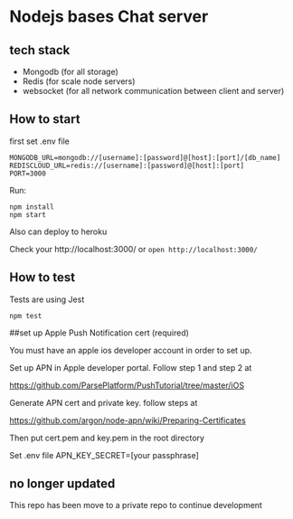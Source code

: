 # Nodejs bases Chat server

## tech stack
* Mongodb (for all storage)
* Redis (for scale node servers)
* websocket (for all network communication between client and server)

## How to start

first set .env file

```
MONGODB_URL=mongodb://[username]:[password]@[host]:[port]/[db_name]
REDISCLOUD_URL=redis://[username]:[password]@[host]:[port]
PORT=3000
```

Run:  
```
npm install
npm start
```

Also can deploy to heroku

Check your http://localhost:3000/ or  `open http://localhost:3000/`

## How to test
Tests are using Jest

`npm test`


##set up Apple Push Notification cert (required)

You must have an apple ios developer account in order to set up.

Set up APN in Apple developer portal. Follow step 1 and step 2 at

https://github.com/ParsePlatform/PushTutorial/tree/master/iOS

Generate APN cert and private key. follow steps at

https://github.com/argon/node-apn/wiki/Preparing-Certificates

Then put cert.pem and key.pem in the root directory

Set .env file APN_KEY_SECRET=[your passphrase]

## no longer updated

This repo has been move to a private repo to continue development



